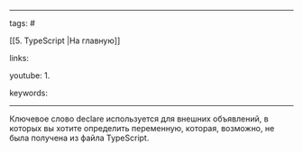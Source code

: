____

tags: #

[[5. TypeScript |На главную]]

links: 

youtube: 
1. 

keywords:

_____

Ключевое слово declare используется для внешних объявлений, в которых вы хотите определить переменную, которая, возможно, не была получена из файла TypeScript.